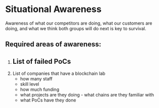# Situational Awareness
Awareness of what our competitors are doing, what our customers are doing, and what we think both groups will do next is key to survival.

## Required areas of awareness:

1. List of failed PoCs
   - 
1. List of companies that have a blockchain lab
   - how many staff
   - skill level
   - how much funding
   - what projects are they doing    - what chains are they familiar with
   - what PoCs have they done 
